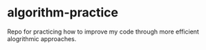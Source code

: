 # algorithm-practice

Repo for practicing how to improve my code through more efficient alogrithmic approaches.
